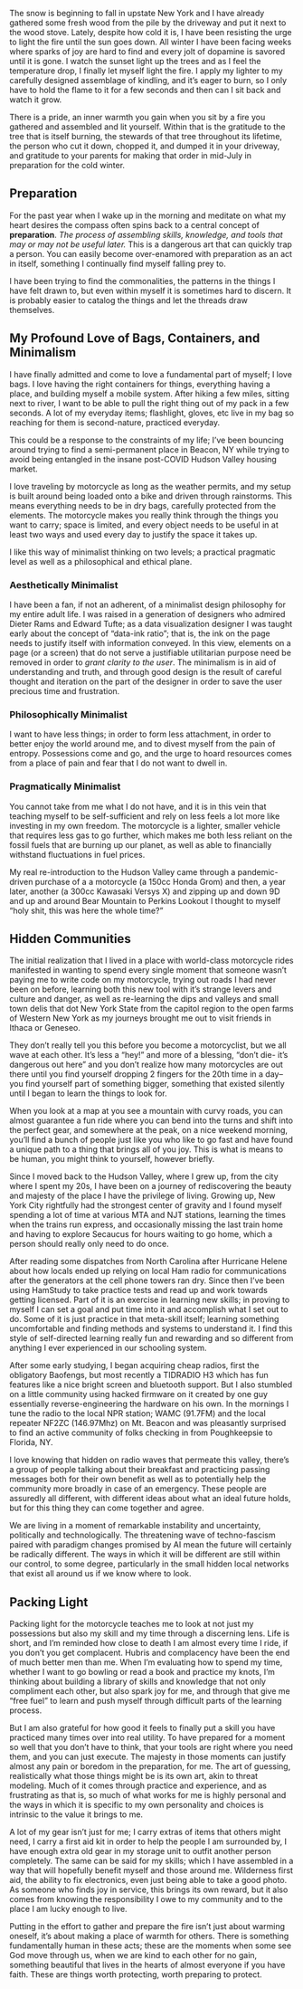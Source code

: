 The snow is beginning to fall in upstate New York and I have already gathered some fresh wood from the pile by the driveway and put it next to the wood stove. Lately, despite how cold it is, I have been resisting the urge to light the fire until the sun goes down. All winter I have been facing weeks where sparks of joy are hard to find and every jolt of dopamine is savored until it is gone. I watch the sunset light up the trees and as I feel the temperature drop, I finally let myself light the fire. I apply my lighter to my carefully designed assemblage of kindling, and it’s eager to burn, so I only have to hold the flame to it for a few seconds and then can I sit back and watch it grow. 

There is a pride, an inner warmth you gain when you sit by a fire you gathered and assembled and lit yourself. Within that is the gratitude to the tree that is itself burning, the stewards of that tree throughout its lifetime, the person who cut it down, chopped it, and dumped it in your driveway, and gratitude to your parents for making that order in mid-July in preparation for the cold winter.

## Preparation 

For the past year when I wake up in the morning and meditate on what my heart desires the compass often spins back to a central concept of **preparation**. *The process of assembling skills, knowledge, and tools that may or may not be useful later.* This is a dangerous art that can quickly trap a person. You can easily become over-enamored with preparation as an act in itself, something I continually find myself falling prey to. 

I have been trying to find the commonalities, the patterns in the things I have felt drawn to, but even within myself it is sometimes hard to discern. It is probably easier to catalog the things and let the threads draw themselves. 

## My Profound Love of Bags, Containers, and Minimalism
I have finally admitted and come to love a fundamental part of myself; I love bags. I love having the right containers for things, everything having a place, and building myself a mobile system. After hiking a few miles, sitting next to river, I want to be able to pull the right thing out of my pack in a few seconds. A lot of my everyday items; flashlight, gloves, etc live in my bag so reaching for them is second-nature, practiced everyday. 

This could be a response to the constraints of my life; I’ve been bouncing around trying to find a semi-permanent place in Beacon, NY while trying to avoid being entangled in the insane post-COVID Hudson Valley housing market.

I love traveling by motorcycle as long as the weather permits, and my setup is built around being loaded onto a bike and driven through rainstorms. This means everything needs to be in dry bags, carefully protected from the elements. The motorcycle makes you really think through the things you want to carry; space is limited, and every object needs to be useful in at least two ways and used every day to justify the space it takes up. 

I like this way of minimalist thinking on two levels; a practical pragmatic level as well as a philosophical and ethical plane.

### Aesthetically Minimalist
I have been a fan, if not an adherent, of a minimalist design philosophy for my entire adult life. I was raised in a generation of designers who admired Dieter Rams and Edward Tufte; as a data visualization designer I was taught early about the concept of “data-ink ratio”; that is, the ink on the page needs to justify itself with information conveyed. In this view, elements on a page (or a screen) that do not serve a justifiable utilitarian purpose need be removed in order to *grant clarity to the user*. The minimalism is in aid of understanding and truth, and through good design is the result of careful thought and iteration on the part of the designer in order to save the user precious time and frustration. 

### Philosophically Minimalist
I want to have less things; in order to form less attachment, in order to better enjoy the world around me, and to divest myself from the pain of entropy. Possessions come and go, and the urge to hoard resources comes from a place of pain and fear that I do not want to dwell in. 

### Pragmatically Minimalist
You cannot take from me what I do not have, and it is in this vein that teaching myself to be self-sufficient and rely on less feels a lot more like investing in my own freedom. The motorcycle is a lighter, smaller vehicle that requires less gas to go further, which makes me both less reliant on the fossil fuels that are burning up our planet, as well as able to financially withstand fluctuations in fuel prices. 

My real re-introduction to the Hudson Valley came through a pandemic-driven purchase of a a motorcycle (a 150cc Honda Grom) and then, a year later, another (a 300cc Kawasaki Versys X) and zipping up and down 9D and up and around Bear Mountain to Perkins Lookout I thought to myself “holy shit, this was here the whole time?”

## Hidden Communities

The initial realization that I lived in a place with world-class motorcycle rides manifested in wanting to spend every single moment that someone wasn’t paying me to write code on my motorcycle, trying out roads I had never been on before, learning both this new tool with it’s strange levers and culture and danger, as well as re-learning the dips and valleys and small town delis that dot New York State from the capitol region to the open farms of Western New York as my journeys brought me out to visit friends in Ithaca or Geneseo. 

They don’t really tell you this before you become a motorcyclist, but we all wave at each other. It’s less a “hey!” and more of a blessing, “don’t die- it’s dangerous out here” and you don’t realize how many motorcycles are out there until you find yourself dropping 2 fingers for the 20th time in a day– you find yourself part of something bigger, something that existed silently until I began to learn the things to look for. 

When you look at a map at you see a mountain with curvy roads, you can almost guarantee a fun ride where you can bend into the turns and shift into the perfect gear, and somewhere at the peak, on a nice weekend morning, you’ll find a bunch of people just like you who like to go fast and have found a unique path to a thing that brings all of you joy. This is what is means to be human, you might think to yourself, however briefly.

Since I moved back to the Hudson Valley, where I grew up, from the city where I spent my 20s, I have been on a journey of rediscovering the beauty and majesty of the place I have the privilege of living. Growing up, New York City rightfully had the strongest center of gravity and I found myself spending a lot of time at various MTA and NJT stations, learning the times when the trains run express, and occasionally missing the last train home and having to explore Secaucus for hours waiting to go home, which a person should really only need to do once.

After reading some dispatches from North Carolina after Hurricane Helene about how locals ended up relying on local Ham radio for communications after the generators at the cell phone towers ran dry. Since then I’ve been using HamStudy to take practice tests and read up and work towards getting licensed. Part of it is an exercise in learning new skills; in proving to myself I can set a goal and put time into it and accomplish what I set out to do. Some of it is just practice in that meta-skill itself; learning something uncomfortable and finding methods and systems to understand it. I find this style of self-directed learning really fun and rewarding and so different from anything I ever experienced in our schooling system. 

After some early studying, I began acquiring cheap radios, first the obligatory Baofengs, but most recently a TIDRADIO H3 which has fun features like a nice bright screen and bluetooth support. But I also stumbled on a little community using hacked firmware on it created by one guy essentially reverse-engineering the hardware on his own. In the mornings I tune the radio to the local NPR station; WAMC (91.7FM) and the local repeater NF2ZC (146.97Mhz) on Mt. Beacon and was pleasantly surprised to find an active community of folks checking in from Poughkeepsie to Florida, NY.  

I love knowing that hidden on radio waves that permeate this valley, there’s a group of people talking about their breakfast and practicing passing messages both for their own benefit as well as to potentially help the community more broadly in case of an emergency. These people are assuredly all different, with different ideas about what an ideal future holds, but for this thing they can come together and agree.

We are living in a moment of remarkable instability and uncertainty, politically and technologically. The threatening wave of techno-fascism paired with paradigm changes promised by AI mean the future will certainly be radically different. The ways in which it will be different are still within our control, to some degree, particularly in the small hidden local networks that exist all around us if we know where to look. 

## Packing Light

Packing light for the motorcycle teaches me to look at not just my possessions but also my skill and my time through a discerning lens. Life is short, and I’m reminded how close to death I am almost every time I ride, if you don’t you get complacent. Hubris and complacency have been the end of much better men than me. When I’m evaluating how to spend my time, whether I want to go bowling or read a book and practice my knots, I’m thinking about building a library of skills and knowledge that not only compliment each other, but also spark joy for me, and through that give me “free fuel” to learn and push myself through difficult parts of the learning process. 

But I am also grateful for how good it feels to finally put a skill you have practiced many times over into real utility. To have prepared for a moment so well that you don’t have to think, that your tools are right where you need them, and you can just execute. The majesty in those moments can justify almost any pain or boredom in the preparation, for me. The art of guessing, realistically what those things might be is its own art, akin to threat modeling. Much of it comes through practice and experience, and as frustrating as that is, so much of what works for me is highly personal and the ways in which it is specific to my own personality and choices is intrinsic to the value it brings to me. 

A lot of my gear isn’t just for me; I carry extras of items that others might need, I carry a first aid kit in order to help the people I am surrounded by, I have enough extra old gear in my storage unit to outfit another person completely. The same can be said for my skills; which I have assembled in a way that will hopefully benefit myself and those around me. Wilderness first aid, the ability to fix electronics, even just being able to take a good photo. As someone who finds joy in service, this brings its own reward, but it also comes from knowing the responsibility I owe to my community and to the place I am lucky enough to live. 

Putting in the effort to gather and prepare the fire isn’t just about warming oneself, it’s about making a place of warmth for others. There is something fundamentally human in these acts; these are the moments when some see God move through us, when we are kind to each other for no gain, something beautiful that lives in the hearts of almost everyone if you have faith. These are things worth protecting, worth preparing to protect. 